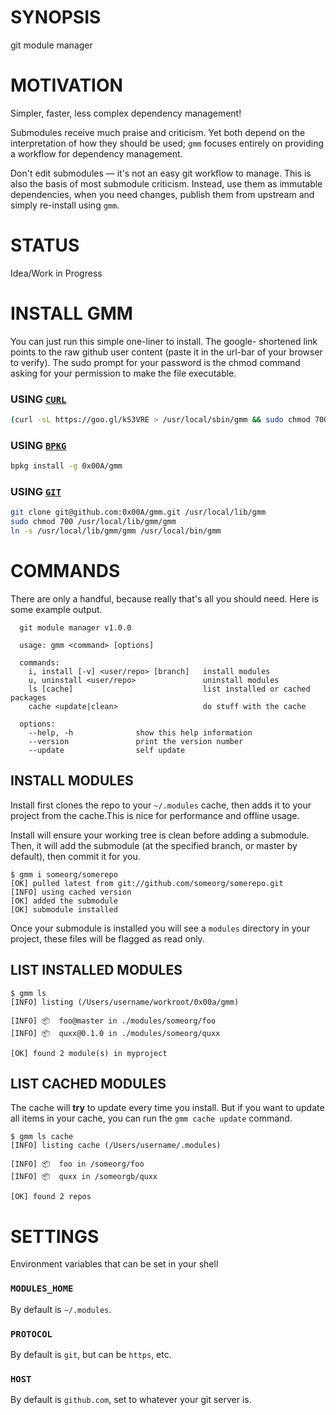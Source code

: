 # SYNOPSIS
git module manager

# MOTIVATION
Simpler, faster, less complex dependency management!

Submodules receive much praise and criticism. Yet both depend
on the interpretation of how they should be used; `gmm` focuses
entirely on providing a workflow for dependency management.

Don't edit submodules — it's not an easy git workflow to manage.
This is also the basis of most submodule criticism. Instead, use
them as immutable dependencies, when you need changes, publish
them from upstream and simply re-install using `gmm`.

# STATUS
Idea/Work in Progress

# INSTALL GMM
You can just run this simple one-liner to install. The google-
shortened link points to the raw github user content (paste it
in the url-bar of your browser to verify). The sudo prompt for
your password is the chmod command asking for your permission
to make the file executable.

### USING [`CURL`](https://curl.haxx.se/)
```bash
(curl -sL https://goo.gl/kS3VRE > /usr/local/sbin/gmm && sudo chmod 700 gmm)
```

### USING [`BPKG`](https://github.com/bpkg/bpkg)

```bash
bpkg install -g 0x00A/gmm
```

### USING [`GIT`](https://git-scm.com/)

```bash
git clone git@github.com:0x00A/gmm.git /usr/local/lib/gmm
sudo chmod 700 /usr/local/lib/gmm/gmm
ln -s /usr/local/lib/gmm/gmm /usr/local/bin/gmm
```

# COMMANDS
There are only a handful, because really that's all you
should need. Here is some example output.

```
  git module manager v1.0.0

  usage: gmm <command> [options]

  commands:
    i, install [-v] <user/repo> [branch]   install modules
    u, uninstall <user/repo>               uninstall modules
    ls [cache]                             list installed or cached packages
    cache <update|clean>                   do stuff with the cache

  options:
    --help, -h              show this help information
    --version               print the version number
    --update                self update
```

## INSTALL MODULES
Install first clones the repo to your `~/.modules` cache, then
adds it to your project from the cache.This is nice for
performance and offline usage.

Install will ensure your working tree is clean before adding a
submodule. Then, it will add the submodule (at the specified
branch, or master by default), then commit it for you.

```
$ gmm i someorg/somerepo
[OK] pulled latest from git://github.com/someorg/somerepo.git
[INFO] using cached version
[OK] added the submodule
[OK] submodule installed
```

Once your submodule is installed you will see a `modules`
directory in your project, these files will be flagged as read
only.

## LIST INSTALLED MODULES

```
$ gmm ls
[INFO] listing (/Users/username/workroot/0x00a/gmm)

[INFO] 📦  foo@master in ./modules/someorg/foo
[INFO] 📦  quxx@0.1.0 in ./modules/someorg/quxx

[OK] found 2 module(s) in myproject
```

## LIST CACHED MODULES
The cache will **try** to update every time you install. But if
you want to update all items in your cache, you can run the
`gmm cache update` command.

```
$ gmm ls cache
[INFO] listing cache (/Users/username/.modules)

[INFO] 📦  foo in /someorg/foo
[INFO] 📦  quxx in /someorgb/quxx

[OK] found 2 repos
```

# SETTINGS
Environment variables that can be set in your shell

### `MODULES_HOME`
By default is `~/.modules`.

### `PROTOCOL`
By default is `git`, but can be `https`, etc.

### `HOST`
By default is `github.com`, set to whatever your git server is.

